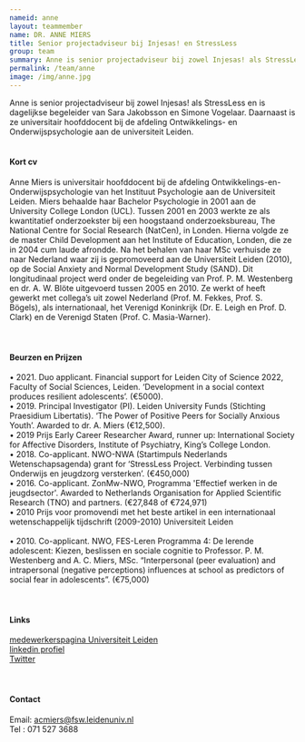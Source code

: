 ```yaml
---
nameid: anne
layout: teammember
name: DR. ANNE MIERS
title: Senior projectadviseur bij Injesas! en StressLess
group: team
summary: Anne is senior projectadviseur bij zowel Injesas! als StressLess en is dagelijkse begeleider van Sara Jakobsson en Simone Vogelaar. Daarnaast is ze universitair hoofddocent bij de afdeling Ontwikkelings- en Onderwijspsychologie aan de universiteit Leiden. 
permalink: /team/anne
image: /img/anne.jpg
---
```


Anne is senior projectadviseur bij zowel Injesas! als StressLess en is dagelijkse begeleider van Sara Jakobsson en Simone Vogelaar. Daarnaast is ze universitair hoofddocent bij de afdeling Ontwikkelings- en Onderwijspsychologie aan de universiteit Leiden.
<br>
<br>
#### Kort cv
Anne Miers is universitair hoofddocent bij de afdeling Ontwikkelings-en-Onderwijspsychologie van het Instituut Psychologie aan de Universiteit Leiden. 
Miers behaalde haar Bachelor Psychologie in 2001 aan de University College London (UCL). Tussen 2001 en 2003 werkte ze als kwantitatief onderzoekster bij een hoogstaand onderzoeksbureau, The National Centre for Social Research (NatCen), in Londen. Hierna volgde ze de master Child Development aan het Institute of Education, Londen, die ze in 2004 cum laude afrondde. Na het behalen van haar MSc verhuisde ze naar Nederland waar zij is gepromoveerd aan de Universiteit Leiden (2010), op de Social Anxiety and Normal Development Study (SAND). Dit longitudinaal project werd onder de begeleiding van Prof. P. M. Westenberg en dr. A. W. Blöte uitgevoerd tussen 2005 en 2010. Ze werkt of heeft gewerkt met collega’s uit zowel Nederland (Prof. M. Fekkes, Prof. S. Bögels), als internationaal, het Verenigd Koninkrijk (Dr. E. Leigh en Prof. D. Clark) en de Verenigd Staten (Prof. C. Masia-Warner). 
<br>
<br>
<br>
#### Beurzen en Prijzen
•	2021. Duo applicant. Financial support for Leiden City of Science 2022, Faculty of Social Sciences, Leiden. ‘Development in a social context produces resilient adolescents’. (€5000).
<br>
•	2019. Principal Investigator (PI). Leiden University Funds (Stichting Praesidium Libertatis). ‘The Power of Positive Peers for Socially Anxious Youth’. Awarded to dr. A. Miers (€12,500). 
<br>
•	2019 Prijs Early Career Researcher Award, runner up: International Society for Affective Disorders, Institute of Psychiatry, King’s College London. 
<br>
•	2018. Co-applicant. NWO-NWA (Startimpuls Nederlands Wetenschapsagenda) grant for ‘StressLess Project. Verbinding tussen Onderwijs en jeugdzorg versterken’. (€450,000)
<br>
•	2016. Co-applicant. ZonMw-NWO, Programma 'Effectief werken in de jeugdsector'. Awarded to Netherlands Organisation for Applied Scientific Research (TNO) and partners. (€27,848 of €724,971)
<br>
•	2010 Prijs voor promovendi met het beste artikel in een internationaal wetenschappelijk tijdschrift (2009-2010) Universiteit Leiden  
<br>
•	2010. Co-applicant. NWO, FES-Leren Programma 4: De lerende adolescent: Kiezen, beslissen en sociale cognitie to Professor. P. M. Westenberg and A. C. Miers, MSc. “Interpersonal (peer evaluation) and intrapersonal (negative perceptions) influences at school as predictors of social fear in adolescents”. (€75,000) 
<br>
<br>
<br>
#### Links
[medewerkerspagina Universiteit Leiden](https://www.universiteitleiden.nl/en/staffmembers/anne-miers#tab-12)
<br>
[linkedin profiel](https://www.linkedin.com/in/anne-miers-58303312/)
<br>
[Twitter](https://twitter.com/AnneMiers/)
<br>
<br>
<br>
#### Contact
Email: acmiers@fsw.leidenuniv.nl
<br>
Tel : 071 527 3688
